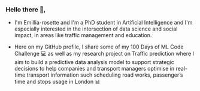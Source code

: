 ### Hello there 👋,

- I'm Emillia-rosette and I'm a PhD student in Artificial Intelligence and I'm especially interested in the intersection of data science and social impact, in areas like traffic management and education.

- Here on my GitHub profile, I share some of my 100 Days of ML Code Challenge 💻 as well as my research project on Traffic prediction where I aim to build a predictive data analysis model to support strategic decisions to help companies and transport managers optimise in real-time transport information such scheduling road works, passenger’s time and stops usage in London 📊 

<!--
**Emillia-rosette/Emillia-rosette** is a ✨ _special_ ✨ repository because its `README.md` (this file) appears on your GitHub profile.

Here are some ideas to get you started:

- 🔭 I’m currently working on ...
- 🌱 I’m currently learning ...
- 👯 I’m looking to collaborate on ...
- 🤔 I’m looking for help with ...
- 💬 Ask me about ...
- 📫 How to reach me: ...
- 😄 Pronouns: ...
-->
